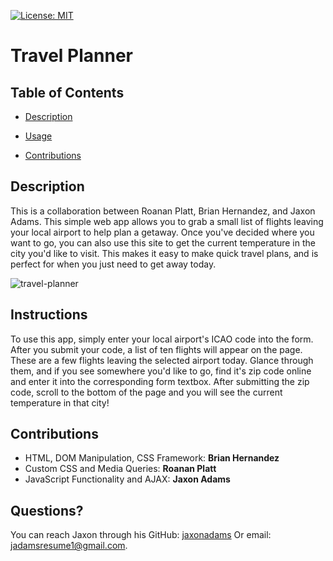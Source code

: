 
[![License: MIT](https://img.shields.io/badge/License-MIT-yellow.svg)](https://opensource.org/licenses/MIT)
# Travel Planner
## Table of Contents
 - [Description](#description)

 - [Usage](#usage)
 - [Contributions](#contributions)



## Description
This is a collaboration between Roanan Platt, Brian Hernandez, and Jaxon Adams. This simple web app allows you to grab a small list of flights leaving your local airport to help plan a getaway. Once you've decided where you want to go, you can also use this site to get the current temperature in the city you'd like to visit. This makes it easy to make quick travel plans, and is perfect for when you just need to get away today.

![travel-planner](https://user-images.githubusercontent.com/96997462/157517372-d823eba0-4f48-468a-941b-c35518a9e168.JPG)


## Instructions
To use this app, simply enter your local airport's ICAO code into the form. After you submit your code, a list of ten flights will appear on the page. These are a few flights leaving the selected airport today. Glance through them, and if you see somewhere you'd like to go, find it's zip code online and enter it into the corresponding form textbox. After submitting the zip code, scroll to the bottom of the page and you will see the current temperature in that city!
    

## Contributions
 - HTML, DOM Manipulation, CSS Framework: __Brian Hernandez__
 - Custom CSS and Media Queries: __Roanan Platt__
 - JavaScript Functionality and AJAX: __Jaxon Adams__
    


## Questions?
You can reach Jaxon through his GitHub: 
[jaxonadams](https://github.com/jaxonadams) 
Or email: 
jadamsresume1@gmail.com.
